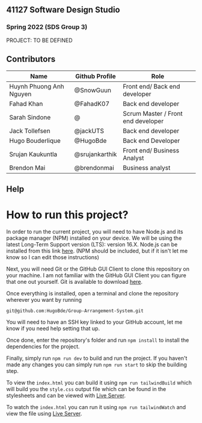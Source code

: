 ## 41127 Software Design Studio

### Spring 2022 (SDS Group 3)

PROJECT: TO BE DEFINED

## Contributors
Name | Github Profile | Role
-----|----------------|------
Huynh Phuong Anh Nguyen | @SnowGuun | Front end/ Back end developer
Fahad Khan | @FahadK07 | Back end developer
Sarah Sindone | @ |Scrum Master / Front end developer
Jack Tollefsen | @jackUTS | Back end developer
Hugo Bouderlique | @HugoBde | Back end Developer
Srujan Kaukuntla | @srujankarthik | Front end/ Business Analyst
Brendon Mai | @brendonmai | Business analyst

## Help
# How to run this project?
In order to run the current project, you will need to have Node.js and its package manager (NPM) installed on your device. We will be using the latest Long-Term Support version (LTS): version 16.X.
Node.js can be installed from this link [here](https://nodejs.org/en). (NPM should be included, but if it isn't let me know so I can edit those instructions)

Next, you will need Git or the GitHub GUI Client to clone this repository on your machine. I am not familiar with the GitHub GUI Client you can figure that one out yourself. Git is available to download [here](https://git-scm.com/downloads).

Once everything is installed, open a terminal and clone the repository wherever you want by running
```
git@github.com:HugoBde/Group-Arrangement-System.git
```
You will need to have an SSH key linked to your GitHub account, let me know if you need help setting that up.

Once done, enter the repository's folder and run `npm install` to install the dependencies for the project.

Finally, simply run `npm run dev` to build and run the project. If you haven't made any changes you can simply run `npm run start` to skip the building step.  

To view the `index.html` you can build it using `npm run tailwindBuild` which will build you the `style.css` output file which can be found in the stylesheets and can be viewed with [Live Server](https://marketplace.visualstudio.com/items?itemName=ritwickdey.LiveServer). 

To watch the `index.html` you can run it using `npm run tailwindWatch` and view the file using [Live Server](https://marketplace.visualstudio.com/items?itemName=ritwickdey.LiveServer).
